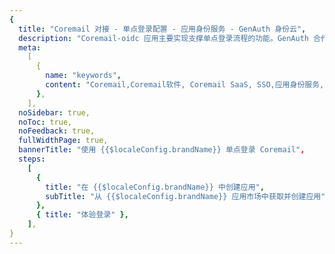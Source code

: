 ```yaml
---
{
  title: "Coremail 对接 - 单点登录配置 - 应用身份服务 - GenAuth 身份云",
  description: "Coremail-oidc 应用主要实现支撑单点登录流程的功能。GenAuth 合作网络提供 Coremail 对接，单点登录，SSO，实现应用的快捷登录、免密登录，提升员工办公体验、增强用户体验，增强企业数字化服务水平。",
  meta:
    [
      {
        name: "keywords",
        content: "Coremail,Coremail软件, Coremail SaaS, SSO,应用身份服务,单点登录配置,Authing身份云",
      },
    ],
  noSidebar: true,
  noToc: true,
  noFeedback: true,
  fullWidthPage: true,
  bannerTitle: "使用 {{$localeConfig.brandName}} 单点登录 Coremail",
  steps:
    [
      {
        title: "在 {{$localeConfig.brandName}} 中创建应用",
        subTitle: "从 {{$localeConfig.brandName}} 应用市场中获取并创建应用",
      },
      { title: "体验登录" },
    ],
}
---
```


<IntegrationDetail/>

